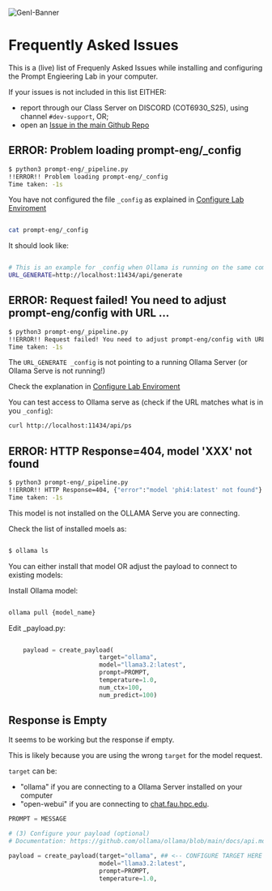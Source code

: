 ![GenI-Banner](https://github.com/genilab-fau/genial-fau.github.io/blob/8f1a2d3523f879e1082918c7bba19553cb6e7212/images/geni-lab-banner.png?raw=true)


# Frequently Asked Issues

This is a (live) list of Frequenly Asked Issues while installing and configuring the Prompt Engieering Lab in your computer. 

If your issues is not included in this list EITHER:
* report through our Class Server on DISCORD (COT6930_S25), using channel `#dev-support`, OR;
* open an [Issue in the main Github Repo](https://github.com/genilab-fau/prompt-eng/issues)



## ERROR: Problem loading prompt-eng/_config

```bash
$ python3 prompt-eng/_pipeline.py
!!ERROR!! Problem loading prompt-eng/_config
Time taken: -1s
```

You have not configured the file `_config` as explained in [Configure Lab Enviroment](https://github.com/genilab-fau/prompt-eng/CONFIG.md)

```bash

cat prompt-eng/_config

```

It should look like:

```bash

# This is an example for _config when Ollama is running on the same computer
URL_GENERATE=http://localhost:11434/api/generate

```

## ERROR: Request failed! You need to adjust prompt-eng/config with URL ...

```bash
$ python3 prompt-eng/_pipeline.py
!!ERROR!! Request failed! You need to adjust prompt-eng/config with URL(http://localhost:11434/api/generate)
Time taken: -1s
```

The `URL_GENERATE _config` is not pointing to a running Ollama Server (or Ollama Serve is not running!)

Check the explanation in [Configure Lab Enviroment](https://github.com/genilab-fau/prompt-eng/CONFIG.md)

You can test access to Ollama serve as (check if the URL matches what is in you `_config`):

```bash 
curl http://localhost:11434/api/ps
```

## ERROR: HTTP Response=404, model 'XXX' not found


```bash
$ python3 prompt-eng/_pipeline.py
!!ERROR!! HTTP Response=404, {"error":"model 'phi4:latest' not found"}
Time taken: -1s
```

This model is not installed on the OLLAMA Serve you are connecting.

Check the list of installed moels as:

```bash

$ ollama ls

```

You can either install that model OR adjust the payload to connect to existing models:

Install Ollama model:

```bash

ollama pull {model_name}

```

Edit _payload.py:

```python

    payload = create_payload(
                         target="ollama",
                         model="llama3.2:latest", 
                         prompt=PROMPT, 
                         temperature=1.0, 
                         num_ctx=100, 
                         num_predict=100)

```


## Response is Empty

It seems to be working but the response if empty.

This is likely because you are using the wrong `target` for the model request.

`target` can be:
* "ollama" if you are connecting to a Ollama Server installed on your computer
* "open-webui" if you are connecting to [chat.fau.hpc.edu](chat.fau.hpc.edu).


```python
PROMPT = MESSAGE 

# (3) Configure your payload (optional)
# Documentation: https://github.com/ollama/ollama/blob/main/docs/api.md

payload = create_payload(target="ollama", ## <-- CONFIGURE TARGET HERE
                         model="llama3.2:latest", 
                         prompt=PROMPT, 
                         temperature=1.0,
```

